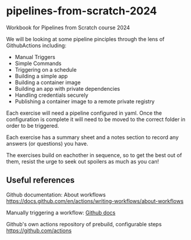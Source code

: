 # pipelines-from-scratch-2024

Workbook for Pipelines from Scratch course 2024

We will be looking at some pipeline pinciples through the lens of GithubActions including:
- Manual Triggers
- Simple Commands
- Triggering on a schedule
- Building a simple app
- Building a container image
- Building an app with private dependencies
- Handling credentials securely
- Publishing a container image to a remote private registry

Each exercise will need a pipeline configured in yaml. Once the configuration is complete it will need to be moved to the correct folder in order to be triggered.

Each exercise has a summary sheet and a notes section to record any answers (or questions) you have.

The exercises build on eachother in sequence, so to get the best out of them, resist the urge to seek out spoilers as much as you can!

## Useful references

Github documentation: About workflows https://docs.github.com/en/actions/writing-workflows/about-workflows

Manually triggering a workflow: [Github docs](https://docs.github.com/en/actions/managing-workflow-runs-and-deployments/managing-workflow-runs/manually-running-a-workflow)


Github's own actions repository of prebuild, configurable steps https://github.com/actions 


